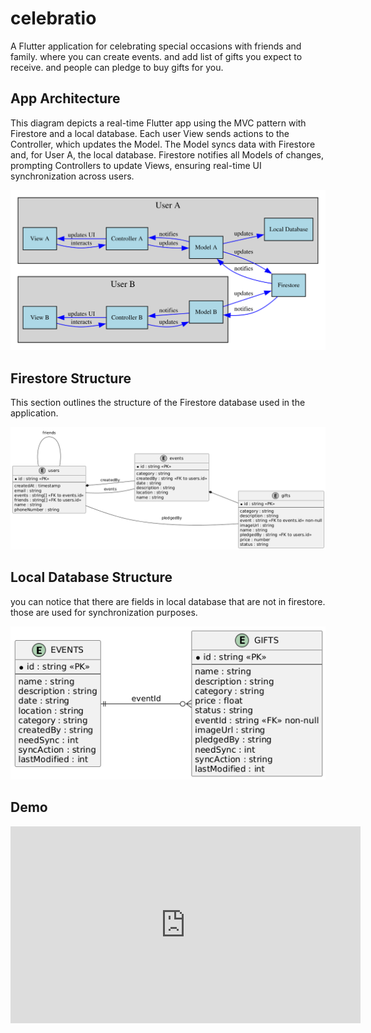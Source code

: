 # celebratio

A Flutter application for celebrating special occasions with friends and family.
where you can create events. and add list of gifts you expect to receive. and people can pledge to buy gifts for you.

## App Architecture

This diagram depicts a real-time Flutter app using the MVC pattern with Firestore and a local 
database. Each user View sends actions to the Controller, which updates the Model. The Model
syncs data with Firestore and, for User A, the local database. Firestore notifies all Models 
of changes, prompting Controllers to update Views, ensuring real-time UI synchronization 
across users.

![Architecture Diagram](docs/images/architecture_diagram.svg)

## Firestore Structure
This section outlines the structure of the Firestore database used in the application.

![Firestore Structure](docs/images/firestore_structure.png)


## Local Database Structure

you can notice that there are fields in local database that are not in firestore.
those are used for synchronization purposes.

![Local Database Structure](docs/images/local_database_structure.png)

## Demo


<iframe width="560" height="315" src="https://www.youtube.com/embed/3bToEHU0_jI?si=8Ueafb60xLXoeNfk" title="YouTube video player" frameborder="0" allow="accelerometer; autoplay; clipboard-write; encrypted-media; gyroscope; picture-in-picture; web-share" referrerpolicy="strict-origin-when-cross-origin" allowfullscreen></iframe>




